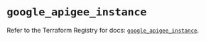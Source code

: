 # `google_apigee_instance`

Refer to the Terraform Registry for docs: [`google_apigee_instance`](https://registry.terraform.io/providers/hashicorp/google/6.45.0/docs/resources/apigee_instance).
